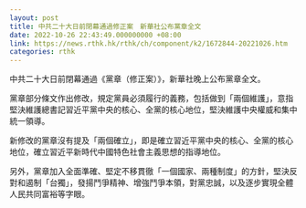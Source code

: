 ```yaml
---
layout: post
title: 中共二十大日前閉幕通過修正案　新華社公布黨章全文
date: 2022-10-26 22:43:49.000000000 +08:00
link: https://news.rthk.hk/rthk/ch/component/k2/1672844-20221026.htm
categories: rthk
---
```


中共二十大日前閉幕通過《黨章（修正案）》，新華社晚上公布黨章全文。

黨章部分條文作出修改，規定黨員必須履行的義務，包括做到「兩個維護」，意指堅決維護總書記習近平黨中央的核心、全黨的核心地位，堅決維護中央權威和集中統一領導。

新修改的黨章沒有提及「兩個確立」，即是確立習近平黨中央的核心、全黨的核心地位，確立習近平新時代中國特色社會主義思想的指導地位。

另外，黨章加入全面準確、堅定不移貫徹「一個國家、兩種制度」的方針，堅決反對和遏制「台獨」，發揚鬥爭精神、增強鬥爭本領，對黨忠誠，以及逐步實現全體人民共同富裕等字眼。
